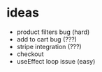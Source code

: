 # ideas

- product filters bug (hard)
- add to cart bug (???)
- stripe integration (???)
- checkout
- useEffect loop issue (easy)
